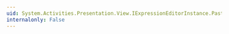 ```yaml
---
uid: System.Activities.Presentation.View.IExpressionEditorInstance.Paste
internalonly: False
---
```


